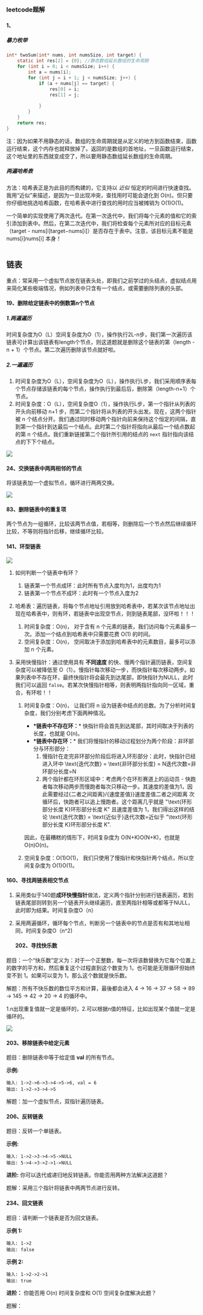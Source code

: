 ###   						leetcode题解

#### 1、

##### 暴力枚举

```c
int* twoSum(int* nums, int numsSize, int target) {
    static int res[2] = {0}; //静态数组延长数组的生命周期
    for (int i = 0; i < numsSize; i++) {
        int a = nums[i];
        for (int j = i + 1; j < numsSize; j++) {
            if (a + nums[j] == target) {
                res[0] = i;
                res[1] = j;
                
            }
        }
    }
    return res;
}
```

注：因为如果不用静态的话，数组的生命周期就是从定义的地方到函数结束，函数运行结束，这个内存也就释放掉了。返回的是数组的首地址，一旦函数运行结束，这个地址里的东西就变成空了，所以要用静态数组延长数组的生命周期。

##### 两遍哈希表

方法：哈希表正是为此目的而构建的，它支持以 *近似* 恒定的时间进行快速查找。我用“近似”来描述，是因为一旦出现冲突，查找用时可能会退化到 O(n)。但只要你仔细地挑选哈希函数，在哈希表中进行查找的用时应当被摊销为 O(1)O(1)。

一个简单的实现使用了两次迭代。在第一次迭代中，我们将每个元素的值和它的索引添加到表中。然后，在第二次迭代中，我们将检查每个元素所对应的目标元素（target - nums[i]target−nums[i]）是否存在于表中。注意，该目标元素不能是 nums[i]nums[i] 本身！

```c

```

## 						链表

重点：常采用一个虚拟节点放在链表头处，即我们之前学过的头结点，虚拟结点用来简化某些极端情况，例如列表中只含有一个结点，或需要删除列表的头部。					 

#### 					19、删除给定链表中的倒数第n个节点

##### 1.两遍遍历

时间复杂度为O（L）空间复杂度为O（1），操作执行2L-n步，我们第一次遍历该链表可计算出该链表有length个节点，则这道题就是删除这个链表的第（length - n + 1）个节点。第二次遍历删除该节点就好啦。

##### 2.一遍遍历

1. 时间复杂度为O（L），空间复杂度为O（L），操作执行L步，我们采用顺序表每个节点存储该链表的每个节点，操作执行到最后后，删除第（length-n+1）个节点。
2. 时间复杂度：O（L），空间复杂度O（1），操作执行L步，第一个指针从列表的开头向前移动 n+1 步，而第二个指针将从列表的开头出发。现在，这两个指针被 n 个结点分开。我们通过同时移动两个指针向前来保持这个恒定的间隔，直到第一个指针到达最后一个结点。此时第二个指针将指向从最后一个结点数起的第 n 个结点。我们重新链接第二个指针所引用的结点的 `next` 指针指向该结点的下下个结点。

![](./picture/19-删除链表倒数第n个节点一次遍历.png)

#### 						24、交换链表中两两相邻的节点

将该链表加一个虚拟节点，循环进行两两交换。

![](./picture/24.png)

#### 						83、删除链表中的重复项

两个节点为一组循环，比较该两节点值，若相等，则删除后一个节点然后继续循环比较，不等则将指针后移，继续循环比较。

#### 						141、环型链表

![](./picture/141环型链表.png)

1. 如何判断一个链表中有环？

   1. 链表第一个节点成环：此时所有节点入度均为1，出度均为1
   2. 链表第一个节点不成环：此时有一个节点入度为2

2. 哈希表：遍历链表，将每个节点地址引用放到哈希表中，若某次该节点地址出现在哈希表中，则有环，若链表中出现空节点，则到链表尾部，没环啦！！！

   1. 时间复杂度：O(n)， 对于含有 n 个元素的链表，我们访问每个元素最多一次。添加一个结点到哈希表中只需要花费 O(1) 的时间。
   2. 空间复杂度：O(n)， 空间取决于添加到哈希表中的元素数目，最多可以添加 n 个元素。 

3. 采用快慢指针：通过使用具有 **不同速度** 的快、慢两个指针遍历链表，空间复杂度可以被降低至 O（1）。慢指针每次移动一步，而快指针每次移动两步。如果列表中不存在环，最终快指针将会最先到达尾部，即快指针为NULL，此时我们可以返回 `false`。若某次快慢指针相等，则表明两指针指向同一区域，重合，有环啦！！

   1. 时间复杂度：O(n)， 让我们将 n 设为链表中结点的总数。为了分析时间复杂度，我们分别考虑下面两种情况。

      - **\*链表中不存在环：***
        快指针将会首先到达尾部，其时间取决于列表的长度，也就是 O(n)。
      - **\*链表中存在环：***
        我们将慢指针的移动过程划分为两个阶段：非环部分与环形部分：
        1. 慢指针在走完非环部分阶段后将进入环形部分：此时，快指针已经进入环中 \text{迭代次数} = \text{非环部分长度} = N迭代次数=非环部分长度=N
        2. 两个指针都在环形区域中：考虑两个在环形赛道上的运动员 - 快跑者每次移动两步而慢跑者每次只移动一步。其速度的差值为1，因此需要经过{二者之间距离}/{速度差值}}速度差值二者之间距离 次循环后，快跑者可以追上慢跑者。这个距离几乎就是 "\text{环形部分长度 K}环形部分长度 K" 且速度差值为 1，我们得出这样的结论 \text{迭代次数} = \text{近似于}迭代次数=近似于 "\text{环形部分长度 K}环形部分长度 K".

      因此，在最糟糕的情形下，时间复杂度为 O(N+K)O(N+K)，也就是 O(n)O(n)。

   2. 空间复杂度：O(1)O(1)， 我们只使用了慢指针和快指针两个结点，所以空间复杂度为 O(1)O(1)。



#### 						160、寻找两链表相交节点

1. 采用类似于140题**成环快慢指针**做法，定义两个指针分别进行链表遍历，若到链表尾部则转到另一个链表开头继续遍历，直至两指针相等或都等于NULL，此时即为结果。时间复杂度O（n）

2. 采用两遍循环，循环每个节点，判断另一个链表中的节点是否有和其地址相同，时间复杂度O（n^2)

   #### 					202、寻找快乐数

题目：一个“快乐数”定义为：对于一个正整数，每一次将该数替换为它每个位置上的数字的平方和，然后重复这个过程直到这个数变为 1，也可能是无限循环但始终变不到 1。如果可以变为 1，那么这个数就是快乐数。

解题：所有不快乐数的数位平方和计算，最後都会进入 4 → 16 → 37 → 58 → 89 → 145 → 42 → 20 → 4 的循环中。

1.n出现重复值就一定是循环的，2.可以根据n值的特征，比如出现某个值就一定是循环的。

![](./picture/202、快乐数.jpg)

#### 						203、移除链表中给定元素

题目：删除链表中等于给定值 **val** 的所有节点。

**示例:**

```
输入: 1->2->6->3->4->5->6, val = 6
输出: 1->2->3->4->5
```

解题：加一个虚拟节点，双指针遍历链表。

#### 						206、反转链表

题目：反转一个单链表。

**示例:**

```
输入: 1->2->3->4->5->NULL
输出: 5->4->3->2->1->NULL
```

**进阶:**
你可以迭代或递归地反转链表。你能否用两种方法解决这道题？

题解：采用三个指针将链表中两两节点进行反转。

#### 						234、回文链表		

题目：请判断一个链表是否为回文链表。

**示例 1:**

```
输入: 1->2
输出: false
```

**示例 2:**

```
输入: 1->2->2->1
输出: true
```

**进阶：**
你能否用 O(n) 时间复杂度和 O(1) 空间复杂度解决此题？

题解：